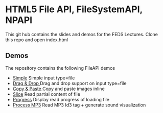HTML5 File API, FileSystemAPI, NPAPI
=============

This git hub contains the slides and demos for the FEDS Lectures.
Clone this repo and open index.html

Demos
-------

The repository contains the following FileAPI demos

* [Simple](https://github.com/nirgeier/HTML5Files_NPAPI/tree/master/demos/01-InputFile.html) Simple input type=file
* [Drag & Drop ](https://github.com/nirgeier/HTML5Files_NPAPI/tree/master/demos/02-InputFileD&D.html) Drag and drop support on input type=file
* [Copy & Paste ](https://github.com/nirgeier/HTML5Files_NPAPI/tree/master/demos/03-CopyPaste.html) Copy and paste images inline
* [Slice](https://github.com/nirgeier/HTML5Files_NPAPI/tree/master/demos/04-Slice.html) Read partial content of file
* [Progress](https://github.com/nirgeier/HTML5Files_NPAPI/tree/master/demos/05-Progress.html) Display read progress of loading file
* [Process MP3](https://github.com/nirgeier/HTML5Files_NPAPI/tree/master/demos/06-Mp3.html) Read MP3 Id3 tag + generate sound visualization

